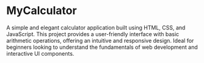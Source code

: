 # MyCalculator
A simple and elegant calculator application built using HTML, CSS, and JavaScript. This project provides a user-friendly interface with basic arithmetic operations, offering an intuitive and responsive design. Ideal for beginners looking to understand the fundamentals of web development and interactive UI components.